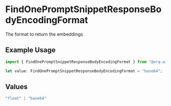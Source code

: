 # FindOnePromptSnippetResponseBodyEncodingFormat

The format to return the embeddings

## Example Usage

```typescript
import { FindOnePromptSnippetResponseBodyEncodingFormat } from "@orq-ai/node/models/operations";

let value: FindOnePromptSnippetResponseBodyEncodingFormat = "base64";
```

## Values

```typescript
"float" | "base64"
```